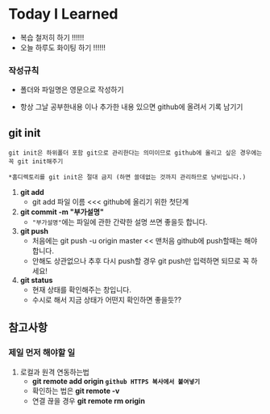 # Today I Learned

- 복습 철저히 하기 !!!!!!
- 오늘 하루도 화이팅 하기 !!!!!!

### 작성규칙

- 폴더와 파일명은 영문으로 작성하기

- 항상 그날 공부한내용 이나 추가한 내용 있으면 github에 올려서 기록 남기기

  

## git init

```
git init은 하위폴더 포함 git으로 관리한다는 의미이므로 github에 올리고 싶은 경우에는 꼭 git init해주기

*홈디렉토리를 git init은 절대 금지 (하면 쓸데없는 것까지 관리하므로 낭비입니다.)
```



1. __git add__
   - git add 파일 이름  <<< github에 올리기 위한 첫단계
2. __git commit -m "부가설명"__
   - `"부가설명"`에는 파일에 관한 간략한 설명 쓰면 좋을듯 합니다.
3. __git push__
   - 처음에는 git push -u origin master  << 맨처음 github에 push할때는 해야합니다.
   - 안해도 상관없으나 추후 다시 push할 경우 git push만 입력하면 되므로 꼭 하세요!
4. __git status__
   - 현재 상태를 확인해주는 창입니다. 
   - 수시로 해서 지금 상태가 어떤지 확인하면 좋을듯??



## 참고사항

### 제일 먼저 해야할 일

1. 로컬과 원격 연동하는법
   - __git remote add origin `github HTTPS 복사에서 붙여넣기`__
   - 확인하는 법은 __git remote -v__
   - 연결 끊을 경우 __git remote rm origin__